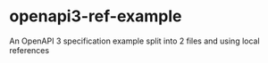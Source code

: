 # openapi3-ref-example
An OpenAPI 3 specification example split into 2 files and using local references
